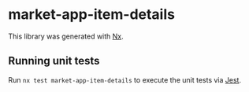 # market-app-item-details

This library was generated with [Nx](https://nx.dev).

## Running unit tests

Run `nx test market-app-item-details` to execute the unit tests via [Jest](https://jestjs.io).
